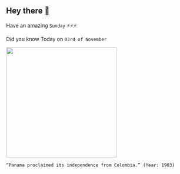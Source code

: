 ## Hey there 👋
Have an amazing `Sunday` ⚡⚡⚡

Did you know Today on `03rd of November`
 
 [<img src="https://media.panamalifeinsider.com/2019/12/panama-flag-victory-freedom-independence-day.jpg" width="300" />](https://history.state.gov/countries/panama#:~:text=The%20United%20States%20recognized%20Panama,established%20a%20provisional%20government%20junta.) 
 ```
“Panama proclaimed its independence from Colombia.” (Year: 1903)
```

